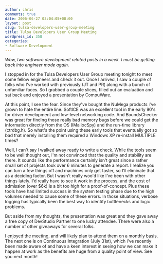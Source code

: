 ```yaml
---
author: chris
comments: true
date: 2006-06-27 03:04:05+00:00
layout: post
slug: tulsa-developers-user-group-meeting
title: Tulsa Developers User Group Meeting
wordpress_id: 358
categories:
- Software Development
---
```


_Wow, two software development related posts in a week. I must be getting back into engineer mode again._

I stopped in for the Tulsa Developers User Group meeting tonight to meet some fellow engineers and check it out. Once I arrived, I saw a couple of folks who I've worked with previously (JT and PR) along with a bunch of unfamiliar faces. So I grabbed a couple slices, filled out an evaluation and sat back and enjoyed a presentation by CompuWare.

At this point, I see the fear. Since they've bought the NuMega products I've grown to hate the entire line. SoftICE was an excellent tool in the early 90's for driver development and low-level networking code. And BoundsChecker was great for finding those really bad memory bugs before we could get the information directly from the OS (IMallocSpy) and the run-time library (ctrdbg.h). So what's the point using these early tools that eventually got so bad that merely installing them required a Windows XP re-install MULTIPLE times?

Well, I can't say I walked away ready to write a check. While the tools seem to be well thought out, I'm not convinced that the quality and stability are there. It sounds like the performance certainly isn't great since a rather small set of projects took over 6 minutes to generate a report. I realize you can turn a few things off and machines only get faster, so I'll eliminate that as a deciding factor. But I wasn't really woo'd like I've been with other things lately. I'd really have to see it work in the process, and the cost of admission (over $6k) is a bit too high for a proof-of-concept. Plus these tools have had limited success in the system testing phase due to the high volumes needed to cause some of these errors. In those situations, verbose logging has typically been the best way to identify bottlenecks and logic problems.

But aside from my thoughts, the presentation was great and they gave away a free copy of DevStudio Partner to one lucky attendee. There were also a number of other giveaways for several folks.

I enjoyed the meeting, and will likely plan to attend them on a monthly basis. The next one is on Continuous Integration (July 31st), which I've recently been made aware of and have a keen interest in seeing how we can make it happen at work as the benefits are huge from a quality point of view. See you next month!
